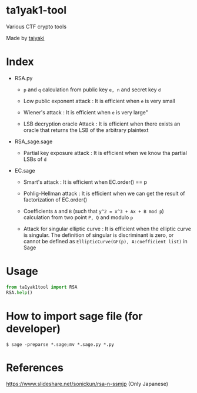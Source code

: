 # ta1yak1-tool

Various CTF crypto tools

Made by [taiyaki](https://twitter.com/taiyaki_ctf)

# Index

* RSA.py

    * `p` and `q` calculation from public key `e, n` and secret key `d`

    * Low public exponent attack : It is efficient when `e` is very small 
    
    * Wiener's attack : It is efficient when `e` is very large"
    
    * LSB decryption oracle Attack : It is efficient when there exists an oracle that returns the LSB of the arbitrary plaintext

* RSA_sage.sage

    * Partial key exposure attack : It is efficient when we know tha partial LSBs of `d`

* EC.sage
    * Smart's attack : It is efficient when EC.order() == p

    * Pohlig-Hellman attack : It is efficient when we can get the result of factorization of EC.order()

    * Coefficients `A` and `B` (such that `y^2 = x^3 + Ax + B mod p`) calculation from two point `P, Q` and modulo `p`

    * Attack for singular elliptic curve : It is efficient when the elliptic curve is singular. The definition of singular is discriminant is zero, or cannot be defined as `EllipticCurve(GF(p), A:coefficient list)` in Sage

# Usage

```Python
from ta1yak1tool import RSA
RSA.help()
```

# How to import sage file (for developer)

```
$ sage -preparse *.sage;mv *.sage.py *.py
```


# References

https://www.slideshare.net/sonickun/rsa-n-ssmjp (Only Japanese)